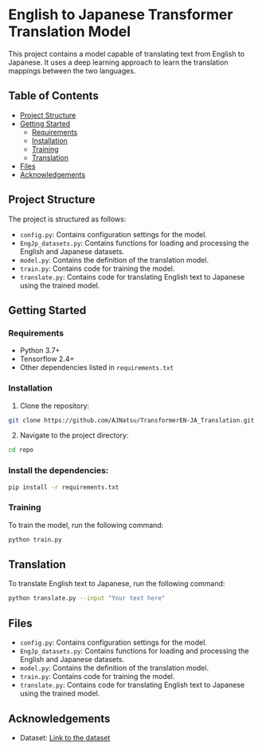 # English to Japanese Transformer Translation Model

This project contains a model capable of translating text from English to Japanese. It uses a deep learning approach to learn the translation mappings between the two languages.

## Table of Contents

- [Project Structure](#project-structure)
- [Getting Started](#getting-started)
  - [Requirements](#requirements)
  - [Installation](#installation)
  - [Training](#training)
  - [Translation](#translation)
- [Files](#files)
- [Acknowledgements](#acknowledgements)

## Project Structure

The project is structured as follows:

- `config.py`: Contains configuration settings for the model.
- `EngJp_datasets.py`: Contains functions for loading and processing the English and Japanese datasets.
- `model.py`: Contains the definition of the translation model.
- `train.py`: Contains code for training the model.
- `translate.py`: Contains code for translating English text to Japanese using the trained model.

## Getting Started

### Requirements

- Python 3.7+
- Tensorflow 2.4+
- Other dependencies listed in `requirements.txt`

### Installation

1. Clone the repository:
```bash
git clone https://github.com/AJNatsu/TransformerEN-JA_Translation.git
```

2. Navigate to the project directory:
```bash
cd repo
```

### Install the dependencies:
```bash
pip install -r requirements.txt
```

### Training
To train the model, run the following command:
```bash
python train.py
```

## Translation
To translate English text to Japanese, run the following command:
``` bash
python translate.py --input "Your text here"
```

## Files
- `config.py`: Contains configuration settings for the model.
- `EngJp_datasets.py`: Contains functions for loading and processing the English and Japanese datasets.
- `model.py`: Contains the definition of the translation model.
- `train.py`: Contains code for training the model.
- `translate.py`: Contains code for translating English text to Japanese using the trained model.
  
## Acknowledgements
- Dataset: [Link to the dataset](https://huggingface.co/datasets/opus100)


